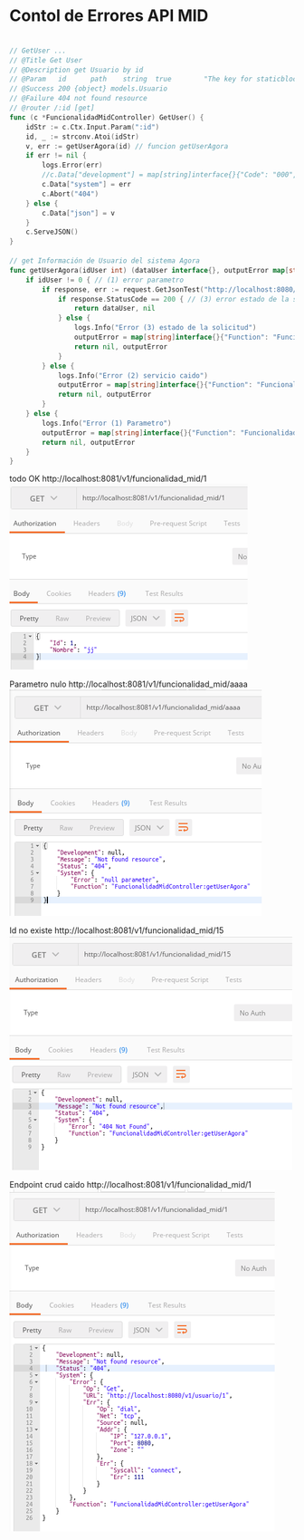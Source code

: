 # Contol de Errores API MID




```go

// GetUser ...
// @Title Get User
// @Description get Usuario by id
// @Param	id		path 	string	true		"The key for staticblock"
// @Success 200 {object} models.Usuario
// @Failure 404 not found resource
// @router /:id [get]
func (c *FuncionalidadMidController) GetUser() {
	idStr := c.Ctx.Input.Param(":id")
	id, _ := strconv.Atoi(idStr)
	v, err := getUserAgora(id) // funcion getUserAgora
	if err != nil {
		logs.Error(err)
		//c.Data["development"] = map[string]interface{}{"Code": "000", "Body": err.Error(), "Type": "error"}
		c.Data["system"] = err
		c.Abort("404")
	} else {
		c.Data["json"] = v
	}
	c.ServeJSON()
}

// get Información de Usuario del sistema Agora
func getUserAgora(idUser int) (dataUser interface{}, outputError map[string]interface{}) {
	if idUser != 0 { // (1) error parametro
		if response, err := request.GetJsonTest("http://localhost:8080/v1/usuario/"+strconv.Itoa(idUser), &dataUser); err == nil { // (2) error servicio caido
			if response.StatusCode == 200 { // (3) error estado de la solicitud
				return dataUser, nil
			} else {
				logs.Info("Error (3) estado de la solicitud")
				outputError = map[string]interface{}{"Function": "FuncionalidadMidController:getUserAgora", "Error": response.Status}
				return nil, outputError
			}
		} else {
			logs.Info("Error (2) servicio caido")
			outputError = map[string]interface{}{"Function": "FuncionalidadMidController:getUserAgora", "Error": err}
			return nil, outputError
		}
	} else {
		logs.Info("Error (1) Parametro")
		outputError = map[string]interface{}{"Function": "FuncionalidadMidController:getUserAgora", "Error": "null parameter"}
		return nil, outputError
	}
}
```


todo OK
http://localhost:8081/v1/funcionalidad_mid/1
![00](/generacion_de_apis/img/control_error_mid_0.png)


Parametro nulo
http://localhost:8081/v1/funcionalidad_mid/aaaa
![01](/generacion_de_apis/img/control_error_mid_1.png)


Id no existe
http://localhost:8081/v1/funcionalidad_mid/15
![02](/generacion_de_apis/img/control_error_mid_2.png)


Endpoint crud caido
http://localhost:8081/v1/funcionalidad_mid/1
![03](/generacion_de_apis/img/control_error_mid_3.png)
